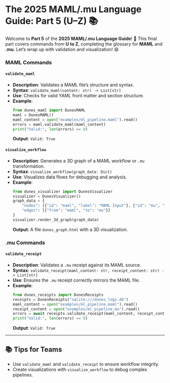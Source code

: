 # The 2025 MAML/.mu Language Guide: Part 5 (U–Z) 📚

Welcome to **Part 5** of the **2025 MAML/.mu Language Guide**! 🚀 This final part covers commands from **U to Z**, completing the glossary for **MAML** and **.mu**. Let’s wrap up with validation and visualization! 😄

### MAML Commands

#### `validate_maml`
- **Description**: Validates a MAML file’s structure and syntax.
- **Syntax**: `validate_maml(content: str) -> List[str]`
- **Use**: Checks for valid YAML front matter and section structure.
- **Example**:
  ```python
  from dunes_maml import DunesMAML
  maml = DunesMAML()
  maml_content = open("examples/ml_pipeline.maml").read()
  errors = maml.validate_maml(maml_content)
  print("Valid:", len(errors) == 0)
  ```
  **Output**: `Valid: True`

#### `visualize_workflow`
- **Description**: Generates a 3D graph of a MAML workflow or `.mu` transformation.
- **Syntax**: `visualize_workflow(graph_data: Dict)`
- **Use**: Visualizes data flows for debugging and analysis.
- **Example**:
  ```python
  from dunes_visualizer import DunesVisualizer
  visualizer = DunesVisualizer()
  graph_data = {
      "nodes": [{"id": "maml", "label": "MAML Input"}, {"id": "mu", "label": "MARKUP Receipt"}],
      "edges": [{"from": "maml", "to": "mu"}]
  }
  visualizer.render_3d_graph(graph_data)
  ```
  **Output**: A file `dunes_graph.html` with a 3D visualization.

### .mu Commands

#### `validate_receipt`
- **Description**: Validates a `.mu` receipt against its MAML source.
- **Syntax**: `validate_receipt(maml_content: str, receipt_content: str) -> List[str]`
- **Use**: Ensures the `.mu` receipt correctly mirrors the MAML file.
- **Example**:
  ```python
  from dunes_receipts import DunesReceipts
  receipts = DunesReceipts("sqlite:///dunes_logs.db")
  maml_content = open("examples/ml_pipeline.maml").read()
  receipt_content = open("examples/ml_pipeline.mu").read()
  errors = await receipts.validate_receipt(maml_content, receipt_content)
  print("Valid:", len(errors) == 0)
  ```
  **Output**: `Valid: True`

---

## 📚 Tips for Teams
- Use `validate_maml` and `validate_receipt` to ensure workflow integrity.
- Create visualizations with `visualize_workflow` to debug complex pipelines.